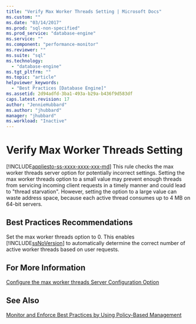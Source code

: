 ```yaml
---
title: "Verify Max Worker Threads Setting | Microsoft Docs"
ms.custom: ""
ms.date: "03/14/2017"
ms.prod: "sql-non-specified"
ms.prod_service: "database-engine"
ms.service: ""
ms.component: "performance-monitor"
ms.reviewer: ""
ms.suite: "sql"
ms.technology: 
  - "database-engine"
ms.tgt_pltfrm: ""
ms.topic: "article"
helpviewer_keywords: 
  - "Best Practices [Database Engine]"
ms.assetid: 2d94adfd-3ba1-493a-b29a-b436f9d583df
caps.latest.revision: 17
author: "JennieHubbard"
ms.author: "jhubbard"
manager: "jhubbard"
ms.workload: "Inactive"
---
```

# Verify Max Worker Threads Setting
[!INCLUDE[appliesto-ss-xxxx-xxxx-xxx-md](../../includes/appliesto-ss-xxxx-xxxx-xxx-md.md)]
  This rule checks the max worker threads server option for potentially incorrect settings. Setting the max worker threads option to a small value may prevent enough threads from servicing incoming client requests in a timely manner and could lead to "thread starvation". However, setting the option to a large value can waste address space, because each active thread consumes up to 4 MB on 64-bit servers.  
  
## Best Practices Recommendations  
 Set the max worker threads option to 0. This enables [!INCLUDE[ssNoVersion](../../includes/ssnoversion-md.md)] to automatically determine the correct number of active worker threads based on user requests.  
  
## For More Information  
 [Configure the max worker threads Server Configuration Option](../../database-engine/configure-windows/configure-the-max-worker-threads-server-configuration-option.md)  
  
## See Also  
 [Monitor and Enforce Best Practices by Using Policy-Based Management](../../relational-databases/policy-based-management/monitor-and-enforce-best-practices-by-using-policy-based-management.md)  
  
  
